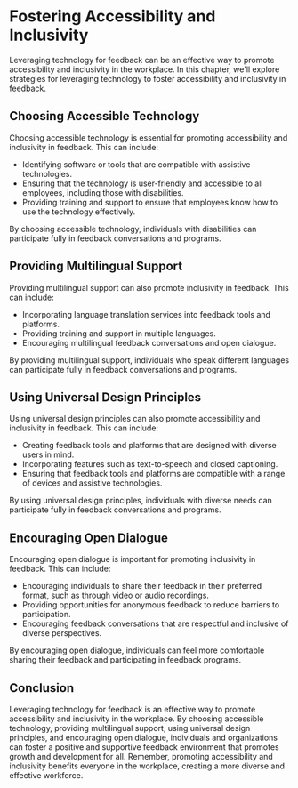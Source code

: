 Fostering Accessibility and Inclusivity
======================================================================================

Leveraging technology for feedback can be an effective way to promote accessibility and inclusivity in the workplace. In this chapter, we'll explore strategies for leveraging technology to foster accessibility and inclusivity in feedback.

Choosing Accessible Technology
------------------------------

Choosing accessible technology is essential for promoting accessibility and inclusivity in feedback. This can include:

* Identifying software or tools that are compatible with assistive technologies.
* Ensuring that the technology is user-friendly and accessible to all employees, including those with disabilities.
* Providing training and support to ensure that employees know how to use the technology effectively.

By choosing accessible technology, individuals with disabilities can participate fully in feedback conversations and programs.

Providing Multilingual Support
------------------------------

Providing multilingual support can also promote inclusivity in feedback. This can include:

* Incorporating language translation services into feedback tools and platforms.
* Providing training and support in multiple languages.
* Encouraging multilingual feedback conversations and open dialogue.

By providing multilingual support, individuals who speak different languages can participate fully in feedback conversations and programs.

Using Universal Design Principles
---------------------------------

Using universal design principles can also promote accessibility and inclusivity in feedback. This can include:

* Creating feedback tools and platforms that are designed with diverse users in mind.
* Incorporating features such as text-to-speech and closed captioning.
* Ensuring that feedback tools and platforms are compatible with a range of devices and assistive technologies.

By using universal design principles, individuals with diverse needs can participate fully in feedback conversations and programs.

Encouraging Open Dialogue
-------------------------

Encouraging open dialogue is important for promoting inclusivity in feedback. This can include:

* Encouraging individuals to share their feedback in their preferred format, such as through video or audio recordings.
* Providing opportunities for anonymous feedback to reduce barriers to participation.
* Encouraging feedback conversations that are respectful and inclusive of diverse perspectives.

By encouraging open dialogue, individuals can feel more comfortable sharing their feedback and participating in feedback programs.

Conclusion
----------

Leveraging technology for feedback is an effective way to promote accessibility and inclusivity in the workplace. By choosing accessible technology, providing multilingual support, using universal design principles, and encouraging open dialogue, individuals and organizations can foster a positive and supportive feedback environment that promotes growth and development for all. Remember, promoting accessibility and inclusivity benefits everyone in the workplace, creating a more diverse and effective workforce.
